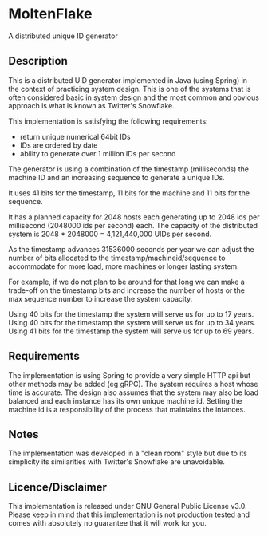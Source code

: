 # MoltenFlake

A distributed unique ID generator

## Description
This is a distributed UID generator implemented in Java (using Spring) in the context of practicing system design.
This is one of the systems that is often considered basic in system design and the most common and obvious 
approach is what is known as Twitter's Snowflake.

This implementation is satisfying the following requirements:
 - return unique numerical 64bit IDs
 - IDs are ordered by date
 - ability to generate over 1 million IDs per second
 
 The generator is using a combination of the timestamp (milliseconds)
 the machine ID and an increasing sequence to generate a unique IDs.

 It uses 41 bits for the timestamp, 11 bits for the machine and 11 bits for the sequence.

 It has a planned capacity for 2048 hosts each generating up to 2048 ids
 per millisecond (2048000 ids per second) each. The capacity of the
 distributed system is 2048 * 2048000 = 4,121,440,000 UIDs per second.

 As the timestamp advances 31536000 seconds per year we can adjust the number of bits
 allocated to the timestamp/machineid/sequence to accommodate for more load, more machines or longer lasting system.
 
 For example, if we do not plan to be around for that long we can make a trade-off on the timestamp bits
 and increase the number of hosts or the max sequence number to increase the system capacity.
 
 Using 40 bits for the timestamp the system will serve us for up to 17 years.
 Using 40 bits for the timestamp the system will serve us for up to 34 years.
 Using 41 bits for the timestamp the system will serve us for up to 69 years.

 ## Requirements
 The implementation is using Spring to provide a very simple HTTP api but other methods may be added (eg gRPC).
 The system requires a host whose time is accurate. 
 The design also assumes that the system may also be load balanced and each instance has its own unique machine id.
 Setting the machine id is a responsibility of the process that maintains the intances.
 
 ## Notes
 The implementation was developed in a "clean room" style but due to its simplicity its similarities with Twitter's Snowflake are unavoidable.
 
 ## Licence/Disclaimer
 This implementation is released under GNU General Public License v3.0.
 Please keep in mind that this implementation is not production tested and comes with absolutely no guarantee that it will work for you.
